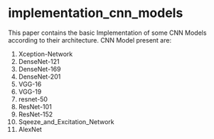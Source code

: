 # implementation_cnn_models

This paper contains the basic Implementation of some CNN Models according to their architecture.
CNN Model present are:
1. Xception-Network
2. DenseNet-121
3. DenseNet-169
4. DenseNet-201
5. VGG-16
6. VGG-19
7. resnet-50
8. ResNet-101
9. ResNet-152
10. Sqeeze_and_Excitation_Network
11. AlexNet
